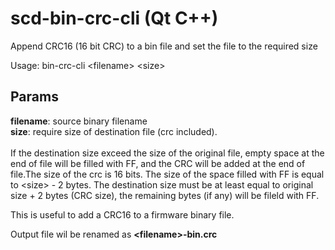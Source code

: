 # scd-bin-crc-cli (Qt C++)
Append CRC16 (16 bit CRC) to a bin file and set the file to the required size

Usage: bin-crc-cli \<filename\> \<size\>
  
## Params  

<b>filename</b>: source binary filename <br>
<b>size</b>: require size of destination file (crc included). <br><br>
If the destination size exceed the size of the original file, empty space at the end of file will be filled with FF, and the CRC will be added at the end of file.The size of the crc is 16 bits. The size of the space filled with FF is equal to \<size\> - 2 bytes. The destination size must be at least equal to original size + 2 bytes (CRC size), the remaining bytes (if any) will be fileld with FF.

This is useful to add a CRC16 to a firmware binary file.

Output file wil be renamed as <b>\<filename\>-bin.crc</b>
